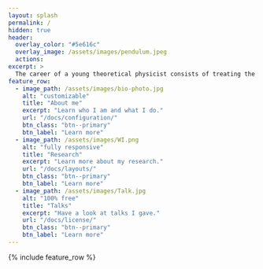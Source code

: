 ```yaml
---
layout: splash
permalink: /
hidden: true
header:
  overlay_color: "#5e616c"
  overlay_image: /assets/images/pendulum.jpeg
  actions:
excerpt: >
  The career of a young theoretical physicist consists of treating the harmonic oscillator in ever-increasing levels of abstraction. &nbsp; &nbsp; &nbsp; &nbsp; &nbsp; &nbsp; Sidney Coleman <br />
feature_row:
  - image_path: /assets/images/bio-photo.jpg
    alt: "customizable"
    title: "About me"
    excerpt: "Learn who I am and what I do."
    url: "/docs/configuration/"
    btn_class: "btn--primary"
    btn_label: "Learn more"
  - image_path: /assets/images/WI.png
    alt: "fully responsive"
    title: "Research"
    excerpt: "Learn more about my research."
    url: "/docs/layouts/"
    btn_class: "btn--primary"
    btn_label: "Learn more"
  - image_path: /assets/images/Talk.jpg
    alt: "100% free"
    title: "Talks"
    excerpt: "Have a look at talks I gave."
    url: "/docs/license/"
    btn_class: "btn--primary"
    btn_label: "Learn more"      
---
```


{% include feature_row %}
